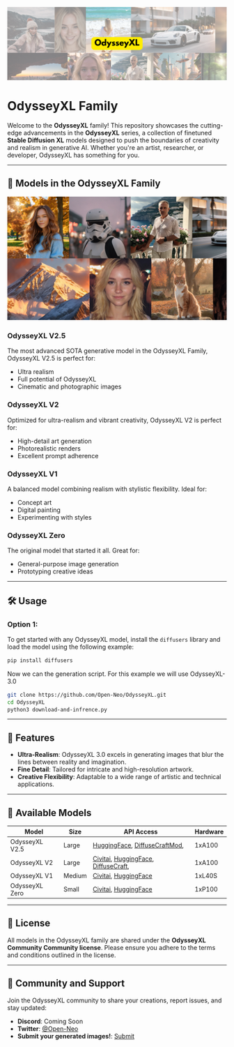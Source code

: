 ![Header](https://raw.githubusercontent.com/Aayan-Mishra/Images/refs/heads/main/API%20(1).png)

# OdysseyXL Family

Welcome to the **OdysseyXL** family! This repository showcases the cutting-edge advancements in the **OdysseyXL** series, a collection of finetuned **Stable Diffusion XL** models designed to push the boundaries of creativity and realism in generative AI. Whether you're an artist, researcher, or developer, OdysseyXL has something for you.

---

## 🚀 Models in the OdysseyXL Family

![4.0-Grid](https://raw.githubusercontent.com/Aayan-Mishra/Images/refs/heads/main/4.0-Grid.png)

### **OdysseyXL V2.5**
The most advanced SOTA generative model in the OdysseyXL Family, OdysseyXL V2.5 is perfect for:
- Ultra realism
- Full potential of OdysseyXL
- Cinematic and photographic images

### **OdysseyXL V2**
Optimized for ultra-realism and vibrant creativity, OdysseyXL V2 is perfect for:
- High-detail art generation
- Photorealistic renders
- Excellent prompt adherence

### **OdysseyXL V1**
A balanced model combining realism with stylistic flexibility. Ideal for:
- Concept art
- Digital painting
- Experimenting with styles

### **OdysseyXL Zero**
The original model that started it all. Great for:
- General-purpose image generation
- Prototyping creative ideas

---

## 🛠️ Usage
### Option 1:
To get started with any OdysseyXL model, install the `diffusers` library and load the model using the following example:

```bash
pip install diffusers
```

Now we can the generation script. For this example we will use OdysseyXL-3.0

```bash
git clone https://github.com/Open-Neo/OdysseyXL.git
cd OdysseyXL
python3 download-and-infrence.py
```

---

## 🌟 Features

- **Ultra-Realism**: OdysseyXL 3.0 excels in generating images that blur the lines between reality and imagination.
- **Fine Detail**: Tailored for intricate and high-resolution artwork.
- **Creative Flexibility**: Adaptable to a wide range of artistic and technical applications.

---

## 📂 Available Models

| Model          | Size       | API Access               | Hardware |
|----------------|------------|--------------------------|---------------|
|OdysseyXL V2.5   | Large      | [HuggingFace](https://huggingface.co/Spestly/OdysseyXL-4.0), [DiffuseCraftMod](https://huggingface.co/spaces/John6666/DiffuseCraftMod), | 1xA100
| OdysseyXL V2 | Large      | [Civitai](https://civitai.com/models/1055457/odysseyxl), [HuggingFace](https://huggingface.co/open-neo/OdysseyXL-V2), [DiffuseCraft](https://huggingface.co/spaces/r3gm/DiffuseCraft),      | 1xA100     |
| OdysseyXL V1 | Medium     | [Civitai](https://civitai.com/models/1055457?modelVersionId=1187743), [HuggingFace](https://huggingface.co/open-neo/OdysseyXL-V1)  | 1xL40S  |
| OdysseyXL Zero | Small      | [Civitai](https://civitai.com/models/1055457?modelVersionId=1187335), [HuggingFace](https://huggingface.co/open-neo/OdysseyXL-Zero)  | 1xP100  |

---

## 📖 License

All models in the OdysseyXL family are shared under the **OdysseyXL Community Community license**. Please ensure you adhere to the terms and conditions outlined in the license.

---

## 📢 Community and Support

Join the OdysseyXL community to share your creations, report issues, and stay updated:

- **Discord**: Coming Soon
- **Twitter**: [@Open-Neo](https://twitter.com/Spestly)
- **Submit your generated images!**: [Submit](https://tally.so/r/mZPblv)


